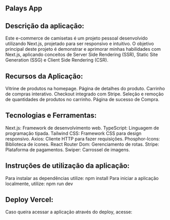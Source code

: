 ## Palays App

## Descrição da aplicação:

Este e-commerce de camisetas é um projeto pessoal desenvolvido utilizando Next.js, projetado para ser responsivo e intuitivo. O objetivo principal deste projeto é demonstrar e aprimorar minhas habilidades com Next.js, aplicando conceitos de Server Side Rendering (SSR), Static Site Generation (SSG) e Client Side Rendering (CSR).

## Recursos da Aplicação:

Vitrine de produtos na homepage.
Página de detalhes do produto.
Carrinho de compras interativo.
Checkout integrado com Stripe.
Seleção e remoção de quantidades de produtos no carrinho.
Página de sucesso de Compra.

## Tecnologias e Ferramentas:

Next.js: Framework de desenvolvimento web.
TypeScript: Linguagem de programação tipada.
Tailwind CSS: Framework CSS para design responsivo.
Axios: Cliente HTTP para fazer requisições.
Phosphor-Icons: Biblioteca de ícones.
React Router Dom: Gerenciamento de rotas.
Stripe: Plataforma de pagamentos.
Swiper: Carrossel de imagens.

## Instruções de utilização da aplicação:

Para instalar as dependências utilize: npm install
Para iniciar a aplicação localmente, utilize: npm run dev

## Deploy Vercel:

Caso queira acessar a aplicação através do deploy, acesse:
